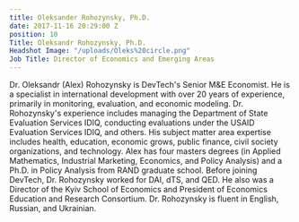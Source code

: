 ```yaml
---
title: Oleksander Rohozynsky, Ph.D.
date: 2017-11-16 20:29:00 Z
position: 10
Title: Oleksandr Rohozynsky, Ph.D.
Headshot Image: "/uploads/Oleks%20circle.png"
Job Title: Director of Economics and Emerging Areas
---
```


Dr. Oleksandr (Alex) Rohozynsky is DevTech's Senior M&E Economist. He is a specialist in international development with over 20 years of experience, primarily in monitoring, evaluation, and economic modeling. Dr. Rohozynsky's experience includes managing the Department of State Evaluation Services IDIQ, conducting evaluations under the USAID Evaluation Services IDIQ, and others. His subject matter area expertise includes health, education, economic grows, public finance, civil society organizations, and technology. Alex has four masters degrees (in Applied Mathematics, Industrial Marketing, Economics, and Policy Analysis) and a Ph.D. in Policy Analysis from RAND graduate school. Before joining DevTech, Dr. Rohozynsky worked for DAI, dTS, and QED. He also was a Director of the Kyiv School of Economics and President of Economics Education and Research Consortium. Dr. Rohozynsky is fluent in English, Russian, and Ukrainian.